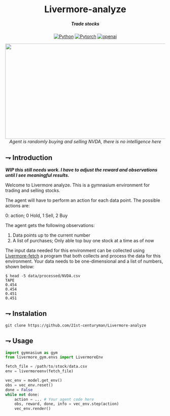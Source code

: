 <div align="center">

# Livermore-analyze
##### Trade stocks
[![Python](https://img.shields.io/badge/python-3776AB.svg?style=for-the-badge&logo=python&logoColor=white)]()
[![Pytorch](https://img.shields.io/badge/stable_baselines3-EE4C2C.svg?style=for-the-badge&logo=pytorch&logoColor=white)]()
[![openai](https://img.shields.io/badge/gymnasium-412991.svg?style=for-the-badge&logo=openai&logoColor=white)]()
<p align="center">
  <img width="533" height="300" src="./assets/animation.gif">
  <br/>
  <i>Agent is randomly buying and selling NVDA, there is no intelligence here</i>
</p>
</div>

## ⇁  Introduction

***WIP this still needs work. I have to adjust the reward and observations until I see meaningful results.***

Welcome to Livermore analyze. This is a gymnasium environment for trading and selling stocks.

The agent will have to perform an action for each data point. The possible actions are:

0: action; 0 Hold, 1 Sell, 2 Buy

The agent gets the following observations: 
1. Data points up to the current number
2. A list of purchases; Only able top buy one stock at a time as of now

The input data needed for this environment can be collected using [Livermore-fetch](https://github.com/21st-centuryman/Livermore-fetch) a program that both collects and process the data for this environment. Your data needs to be one-dimensional and a list of numbers, shown below:

```console
$ head -5 data/processed/NVDA.csv
TAPE
0.454
0.454
0.451
0.451
```

## ⇁  Instalation
```console
git clone https://github.com/21st-centuryman/Livermore-analyze
```

## ⇁  Usage
```python
import gymnasium as gym
from livermore_gym.envs import LivermoreEnv

fetch_file = /path/to/stock/data.csv
env = livermoreenv(fetch_file)

vec_env = model.get_env()
obs = vec_env.reset()
done = False
while not done:
    action = ... # Your agent code here
    obs, reward, done, info = vec_env.step(action)
    vec_env.render()
```
